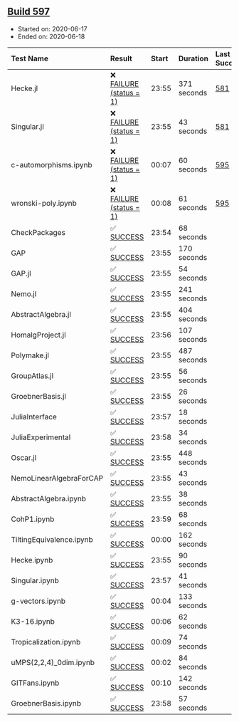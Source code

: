 ## [Build 597](https://oscarci.mathematik.uni-kl.de/job/oscar-julia-1.4/597/)

* Started on: 2020-06-17
* Ended on: 2020-06-18

| Test Name    | Result | Start | Duration | Last Success | First Failure |
|:-------------|:-------|:------|:---------|:-------------|:--------------|
| Hecke.jl | ❌ [FAILURE (status = 1)](https://oscarci.mathematik.uni-kl.de/job/oscar-julia-1.4/597/artifact/logs/build-597/Hecke.jl.log) | 23:55 | 371 seconds | [581](https://oscarci.mathematik.uni-kl.de/job/oscar-julia-1.4/581/) | [582](https://oscarci.mathematik.uni-kl.de/job/oscar-julia-1.4/582/) |
| Singular.jl | ❌ [FAILURE (status = 1)](https://oscarci.mathematik.uni-kl.de/job/oscar-julia-1.4/597/artifact/logs/build-597/Singular.jl.log) | 23:55 | 43 seconds | [581](https://oscarci.mathematik.uni-kl.de/job/oscar-julia-1.4/581/) | [582](https://oscarci.mathematik.uni-kl.de/job/oscar-julia-1.4/582/) |
| c-automorphisms.ipynb | ❌ [FAILURE (status = 1)](https://oscarci.mathematik.uni-kl.de/job/oscar-julia-1.4/597/artifact/logs/build-597/c-automorphisms.ipynb.log) | 00:07 | 60 seconds | [595](https://oscarci.mathematik.uni-kl.de/job/oscar-julia-1.4/595/) | [596](https://oscarci.mathematik.uni-kl.de/job/oscar-julia-1.4/596/) |
| wronski-poly.ipynb | ❌ [FAILURE (status = 1)](https://oscarci.mathematik.uni-kl.de/job/oscar-julia-1.4/597/artifact/logs/build-597/wronski-poly.ipynb.log) | 00:08 | 61 seconds | [595](https://oscarci.mathematik.uni-kl.de/job/oscar-julia-1.4/595/) | [596](https://oscarci.mathematik.uni-kl.de/job/oscar-julia-1.4/596/) |
| CheckPackages | ✅ [SUCCESS](https://oscarci.mathematik.uni-kl.de/job/oscar-julia-1.4/597/artifact/logs/build-597/CheckPackages.log) | 23:54 | 68 seconds |  |  |
| GAP | ✅ [SUCCESS](https://oscarci.mathematik.uni-kl.de/job/oscar-julia-1.4/597/artifact/logs/build-597/GAP.log) | 23:55 | 170 seconds |  |  |
| GAP.jl | ✅ [SUCCESS](https://oscarci.mathematik.uni-kl.de/job/oscar-julia-1.4/597/artifact/logs/build-597/GAP.jl.log) | 23:55 | 54 seconds |  |  |
| Nemo.jl | ✅ [SUCCESS](https://oscarci.mathematik.uni-kl.de/job/oscar-julia-1.4/597/artifact/logs/build-597/Nemo.jl.log) | 23:55 | 241 seconds |  |  |
| AbstractAlgebra.jl | ✅ [SUCCESS](https://oscarci.mathematik.uni-kl.de/job/oscar-julia-1.4/597/artifact/logs/build-597/AbstractAlgebra.jl.log) | 23:55 | 404 seconds |  |  |
| HomalgProject.jl | ✅ [SUCCESS](https://oscarci.mathematik.uni-kl.de/job/oscar-julia-1.4/597/artifact/logs/build-597/HomalgProject.jl.log) | 23:56 | 107 seconds |  |  |
| Polymake.jl | ✅ [SUCCESS](https://oscarci.mathematik.uni-kl.de/job/oscar-julia-1.4/597/artifact/logs/build-597/Polymake.jl.log) | 23:55 | 487 seconds |  |  |
| GroupAtlas.jl | ✅ [SUCCESS](https://oscarci.mathematik.uni-kl.de/job/oscar-julia-1.4/597/artifact/logs/build-597/GroupAtlas.jl.log) | 23:55 | 56 seconds |  |  |
| GroebnerBasis.jl | ✅ [SUCCESS](https://oscarci.mathematik.uni-kl.de/job/oscar-julia-1.4/597/artifact/logs/build-597/GroebnerBasis.jl.log) | 23:55 | 26 seconds |  |  |
| JuliaInterface | ✅ [SUCCESS](https://oscarci.mathematik.uni-kl.de/job/oscar-julia-1.4/597/artifact/logs/build-597/JuliaInterface.log) | 23:57 | 18 seconds |  |  |
| JuliaExperimental | ✅ [SUCCESS](https://oscarci.mathematik.uni-kl.de/job/oscar-julia-1.4/597/artifact/logs/build-597/JuliaExperimental.log) | 23:58 | 34 seconds |  |  |
| Oscar.jl | ✅ [SUCCESS](https://oscarci.mathematik.uni-kl.de/job/oscar-julia-1.4/597/artifact/logs/build-597/Oscar.jl.log) | 23:55 | 448 seconds |  |  |
| NemoLinearAlgebraForCAP | ✅ [SUCCESS](https://oscarci.mathematik.uni-kl.de/job/oscar-julia-1.4/597/artifact/logs/build-597/NemoLinearAlgebraForCAP.log) | 23:55 | 43 seconds |  |  |
| AbstractAlgebra.ipynb | ✅ [SUCCESS](https://oscarci.mathematik.uni-kl.de/job/oscar-julia-1.4/597/artifact/logs/build-597/AbstractAlgebra.ipynb.log) | 23:55 | 38 seconds |  |  |
| CohP1.ipynb | ✅ [SUCCESS](https://oscarci.mathematik.uni-kl.de/job/oscar-julia-1.4/597/artifact/logs/build-597/CohP1.ipynb.log) | 23:59 | 68 seconds |  |  |
| TiltingEquivalence.ipynb | ✅ [SUCCESS](https://oscarci.mathematik.uni-kl.de/job/oscar-julia-1.4/597/artifact/logs/build-597/TiltingEquivalence.ipynb.log) | 00:00 | 162 seconds |  |  |
| Hecke.ipynb | ✅ [SUCCESS](https://oscarci.mathematik.uni-kl.de/job/oscar-julia-1.4/597/artifact/logs/build-597/Hecke.ipynb.log) | 23:55 | 90 seconds |  |  |
| Singular.ipynb | ✅ [SUCCESS](https://oscarci.mathematik.uni-kl.de/job/oscar-julia-1.4/597/artifact/logs/build-597/Singular.ipynb.log) | 23:57 | 41 seconds |  |  |
| g-vectors.ipynb | ✅ [SUCCESS](https://oscarci.mathematik.uni-kl.de/job/oscar-julia-1.4/597/artifact/logs/build-597/g-vectors.ipynb.log) | 00:04 | 133 seconds |  |  |
| K3-16.ipynb | ✅ [SUCCESS](https://oscarci.mathematik.uni-kl.de/job/oscar-julia-1.4/597/artifact/logs/build-597/K3-16.ipynb.log) | 00:06 | 62 seconds |  |  |
| Tropicalization.ipynb | ✅ [SUCCESS](https://oscarci.mathematik.uni-kl.de/job/oscar-julia-1.4/597/artifact/logs/build-597/Tropicalization.ipynb.log) | 00:09 | 74 seconds |  |  |
| uMPS(2,2,4)_0dim.ipynb | ✅ [SUCCESS](https://oscarci.mathematik.uni-kl.de/job/oscar-julia-1.4/597/artifact/logs/build-597/uMPS-2-2-4-_0dim.ipynb.log) | 00:02 | 84 seconds |  |  |
| GITFans.ipynb | ✅ [SUCCESS](https://oscarci.mathematik.uni-kl.de/job/oscar-julia-1.4/597/artifact/logs/build-597/GITFans.ipynb.log) | 00:10 | 142 seconds |  |  |
| GroebnerBasis.ipynb | ✅ [SUCCESS](https://oscarci.mathematik.uni-kl.de/job/oscar-julia-1.4/597/artifact/logs/build-597/GroebnerBasis.ipynb.log) | 23:58 | 57 seconds |  |  |
